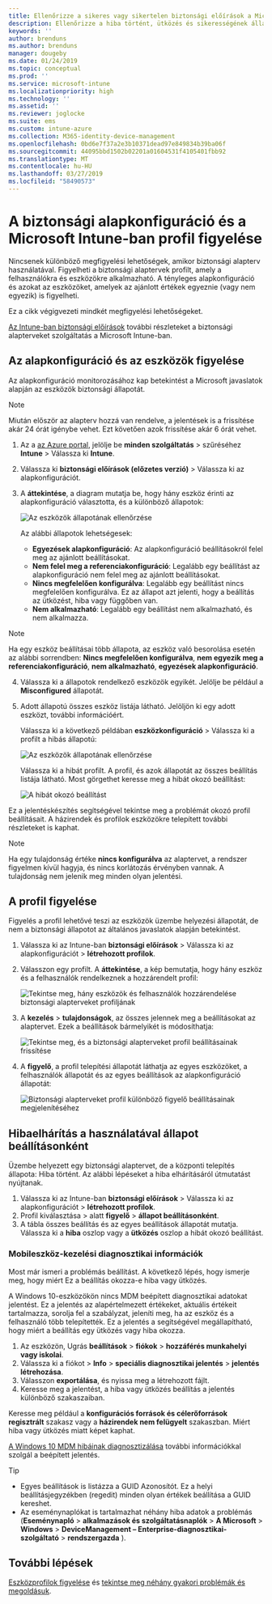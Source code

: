 ```yaml
---
title: Ellenőrizze a sikeres vagy sikertelen biztonsági előírások a Microsoft Intune – Azure |} A Microsoft Docs
description: Ellenőrizze a hiba történt, ütközés és sikerességének állapotát, amikor a biztonsági előírások telepítése felhasználók és eszközök a Microsoft Intune mobileszköz-kezelést. Hibaelhárítás a naplókba, és a jelentési szolgáltatások használatával az Intune-ban való használatáról.
keywords: ''
author: brenduns
ms.author: brenduns
manager: dougeby
ms.date: 01/24/2019
ms.topic: conceptual
ms.prod: ''
ms.service: microsoft-intune
ms.localizationpriority: high
ms.technology: ''
ms.assetid: ''
ms.reviewer: joglocke
ms.suite: ems
ms.custom: intune-azure
ms.collection: M365-identity-device-management
ms.openlocfilehash: 0bd6e7f37a2e3b10371dead97e849834b39ba06f
ms.sourcegitcommit: 44095bbd1502b02201a01604531f4105401fbb92
ms.translationtype: MT
ms.contentlocale: hu-HU
ms.lasthandoff: 03/27/2019
ms.locfileid: "58490573"
---
```

# <a name="monitor-the-security-baseline-and-profile-in-microsoft-intune"></a>A biztonsági alapkonfiguráció és a Microsoft Intune-ban profil figyelése

Nincsenek különböző megfigyelési lehetőségek, amikor biztonsági alapterv használatával. Figyelheti a biztonsági alaptervek profilt, amely a felhasználókra és eszközökre alkalmazható. A tényleges alapkonfiguráció és azokat az eszközöket, amelyek az ajánlott értékek egyeznie (vagy nem egyezik) is figyelheti.

Ez a cikk végigvezeti mindkét megfigyelési lehetőségeket.

[Az Intune-ban biztonsági előírások](security-baselines.md) további részleteket a biztonsági alapterveket szolgáltatás a Microsoft Intune-ban.

## <a name="monitor-the-baseline-and-your-devices"></a>Az alapkonfiguráció és az eszközök figyelése

Az alapkonfiguráció monitorozásához kap betekintést a Microsoft javaslatok alapján az eszközök biztonsági állapotát.

> [!NOTE]
> Miután először az alapterv hozzá van rendelve, a jelentések is a frissítése akár 24 órát igénybe vehet. Ezt követően azok frissítése akár 6 órát vehet.

1. Az a [az Azure portal](https://portal.azure.com/), jelölje be **minden szolgáltatás** > szűréséhez **Intune** > Válassza ki **Intune**.
2. Válassza ki **biztonsági előírások (előzetes verzió)** > Válassza ki az alapkonfigurációt.
3. A **áttekintése**, a diagram mutatja be, hogy hány eszköz érinti az alapkonfiguráció választotta, és a különböző állapotok:

    ![Az eszközök állapotának ellenőrzése](./media/security-baselines-monitor/overview.png)

    Az alábbi állapotok lehetségesek:

    - **Egyezések alapkonfiguráció**: Az alapkonfiguráció beállításokról felel meg az ajánlott beállításokat.
    - **Nem felel meg a referenciakonfiguráció**: Legalább egy beállítást az alapkonfiguráció nem felel meg az ajánlott beállításokat.
    - **Nincs megfelelően konfigurálva**: Legalább egy beállítást nincs megfelelően konfigurálva. Ez az állapot azt jelenti, hogy a beállítás az ütközést, hiba vagy függőben van.
    - **Nem alkalmazható**: Legalább egy beállítást nem alkalmazható, és nem alkalmazza.
    
> [!NOTE]
> Ha egy eszköz beállításai több állapota, az eszköz való besorolása esetén az alábbi sorrendben: **Nincs megfelelően konfigurálva**, **nem egyezik meg a referenciakonfiguráció**, **nem alkalmazható**, **egyezések alapkonfiguráció**.

4. Válassza ki a állapotok rendelkező eszközök egyikét. Jelölje be például a **Misconfigured** állapotát.

5. Adott állapotú összes eszköz listája látható. Jelöljön ki egy adott eszközt, további információért. 

    Válassza ki a következő példában **eszközkonfiguráció** > Válassza ki a profilt a hibás állapotú:

    ![Az eszközök állapotának ellenőrzése](./media/security-baselines-monitor/device-configuration-profile-list.png)

    Válassza ki a hibát profilt. A profil, és azok állapotát az összes beállítás listája látható. Most görgethet keresse meg a hibát okozó beállítást:

    ![A hibát okozó beállítást](./media/security-baselines-monitor/profile-with-error-status.png)

Ez a jelentéskészítés segítségével tekintse meg a problémát okozó profil beállításait. A házirendek és profilok eszközökre telepített további részleteket is kaphat.

> [!NOTE]
> Ha egy tulajdonság értéke **nincs konfigurálva** az alaptervet, a rendszer figyelmen kívül hagyja, és nincs korlátozás érvényben vannak. A tulajdonság nem jelenik meg minden olyan jelentési.

## <a name="monitor-the-profile"></a>A profil figyelése

Figyelés a profil lehetővé teszi az eszközök üzembe helyezési állapotát, de nem a biztonsági állapotot az általános javaslatok alapján betekintést.

1. Válassza ki az Intune-ban **biztonsági előírások** > Válassza ki az alapkonfigurációt > **létrehozott profilok**.

2. Válasszon egy profilt. A **áttekintése**, a kép bemutatja, hogy hány eszköz és a felhasználók rendelkeznek a hozzárendelt profil:

    ![Tekintse meg, hány eszközök és felhasználók hozzárendelése biztonsági alapterveket profiljának](./media/security-baselines-monitor/existing-profile-overview.png)

3. A **kezelés** > **tulajdonságok**, az összes jelennek meg a beállításokat az alaptervet. Ezek a beállítások bármelyikét is módosíthatja:

    ![Tekintse meg, és a biztonsági alapterveket profil beállításainak frissítése](./media/security-baselines-monitor/manage-settings.png)

4. A **figyelő**, a profil telepítési állapotát láthatja az egyes eszközöket, a felhasználók állapotát és az egyes beállítások az alapkonfiguráció állapotát:

    ![Biztonsági alapterveket profil különböző figyelő beállításainak megjelenítéséhez](./media/security-baselines-monitor/monitor-status-options.png)

## <a name="troubleshoot-using-per-setting-status"></a>Hibaelhárítás a használatával állapot beállításonként

Üzembe helyezett egy biztonsági alaptervet, de a központi telepítés állapota: Hiba történt. Az alábbi lépéseket a hiba elhárításáról útmutatást nyújtanak.

1. Válassza ki az Intune-ban **biztonsági előírások** > Válassza ki az alapkonfigurációt > **létrehozott profilok**.
2. Profil kiválasztása > alatt **figyelő** > **állapot beállításonként**.
3. A tábla összes beállítás és az egyes beállítások állapotát mutatja. Válassza ki a **hiba** oszlop vagy a **ütközés** oszlop a hibát okozó beállítást.

### <a name="mdm-diagnostic-information"></a>Mobileszköz-kezelési diagnosztikai információk

Most már ismeri a problémás beállítást. A következő lépés, hogy ismerje meg, hogy miért Ez a beállítás okozza-e hiba vagy ütközés. 

A Windows 10-eszközökön nincs MDM beépített diagnosztikai adatokat jelentést. Ez a jelentés az alapértelmezett értékeket, aktuális értékeit tartalmazza, sorolja fel a szabályzat, jeleníti meg, ha az eszköz és a felhasználó több telepítették. Ez a jelentés a segítségével megállapítható, hogy miért a beállítás egy ütközés vagy hiba okozza.

1. Az eszközön, Ugrás **beállítások** > **fiókok** > **hozzáférés munkahelyi vagy iskolai**.
2. Válassza ki a fiókot > **Info** > **speciális diagnosztikai jelentés** > **jelentés létrehozása**.
3. Válasszon **exportálása**, és nyissa meg a létrehozott fájlt.
4. Keresse meg a jelentést, a hiba vagy ütközés beállítás a jelentés különböző szakaszaiban.

  Keresse meg például a **konfigurációs források és célerőforrások regisztrált** szakasz vagy a **házirendek nem felügyelt** szakaszban. Miért hiba vagy ütközés miatt képet kaphat.

[A Windows 10 MDM hibáinak diagnosztizálása](https://docs.microsoft.com/windows/client-management/mdm/diagnose-mdm-failures-in-windows-10) további információkkal szolgál a beépített jelentés.

> [!TIP]
> - Egyes beállítások is listázza a GUID Azonosítót. Ez a helyi beállításjegyzékben (regedit) minden olyan értékek beállítása a GUID kereshet.
> - Az eseménynaplókat is tartalmazhat néhány hiba adatok a problémás (**Eseménynapló** > **alkalmazások és szolgáltatásnaplók**  >   **A Microsoft** > **Windows** > **DeviceManagement – Enterprise-diagnosztikai-szolgáltató** > **rendszergazda** ).

## <a name="next-steps"></a>További lépések

[Eszközprofilok figyelése](device-profile-monitor.md) és [tekintse meg néhány gyakori problémák és megoldásuk](device-profile-troubleshoot.md).

